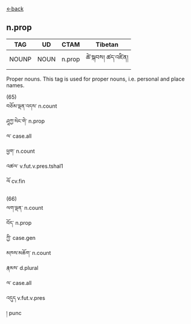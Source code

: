 [<-back](en/pos/postag_features/postag_features.md)

## n.prop</br>

|   TAG    | UD | CTAM | Tibetan |
| -------- | ------- | ---- | ---- |
| NOUNP | NOUN  | n.prop | ཚེ་སྐབས། ཚད་འཛིན།


Proper nouns. This tag is used for proper nouns, i.e. personal and place names.

(65)</br>
བཅོམ་ལྡན་འདས་ n.count</br>
ཤཱཀྱ་སེང་གེ་ n.prop</br>
ལ་ case.all</br>
ཕྱག་ n.count</br>
འཚལ་ v.fut.v.pres.tshal1</br>
ལོ cv.fin

(66)</br>
ལག་ལྡན་ n.count</br>
བོད་ n.prop</br>
ཀྱི་ case.gen</br>
མཁས་མཆོག་ n.count</br>
རྣམས་ d.plural</br>
ལ་ case.all</br>
འདུད v.fut.v.pres</br>
། punc